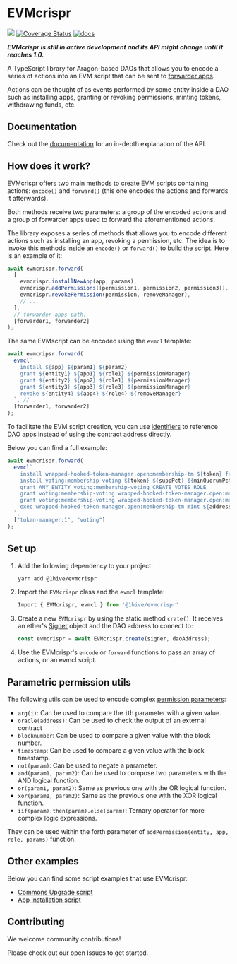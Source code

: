 # EVMcrispr

[![](https://img.shields.io/github/package-json/v/1hive/evmcrispr?label=npm)](https://www.npmjs.com/package/@1hive/evmcrispr)
[![Coverage Status](https://coveralls.io/repos/github/1hive/EVMcrispr/badge.svg?branch=main)](https://coveralls.io/github/1hive/EVMcrispr?branch=main)
[![docs](https://github.com/1hive/evmcrispr/actions/workflows/docs.yml/badge.svg)](https://1hive.github.io/EVMcrispr/)

**_EVMcrispr is still in active development and its API might change until it reaches 1.0._**

A TypeScript library for Aragon-based DAOs that allows you to encode a series of actions into an EVM script that can be sent to [forwarder apps](https://hack.aragon.org/docs/forwarding-intro).

Actions can be thought of as events performed by some entity inside a DAO such as installing apps, granting or revoking permissions, minting tokens, withdrawing funds, etc.

## Documentation

Check out the [documentation](https://1hive.github.io/EVMcrispr/modules.html) for an in-depth explanation of the API.

## How does it work?

EVMcrispr offers two main methods to create EVM scripts containing actions: `encode()` and `forward()` (this one encodes the actions and forwards it afterwards).

Both methods receive two parameters: a group of the encoded actions and a group of forwarder apps used to forward the aforementioned actions.

The library exposes a series of methods that allows you to encode different actions such as installing an app, revoking a permission, etc. The idea is to invoke this methods inside an `encode()` or `forward()` to build the script. Here is an example of it:

```js
await evmcrispr.forward(
  [
    evmcrispr.installNewApp(app, params),
    evmcrispr.addPermissions([permission1, permission2, permission3]),
    evmcrispr.revokePermission(permission, removeManager),
    // ...
  ],
  // forwarder apps path.
  [forwarder1, forwarder2]
);
```

The same EVMscript can be encoded using the `evmcl` template:

```js
await evmcripsr.forward(
  evmcl`
    install ${app} ${param1} ${param2}
    grant ${entity1} ${app1} ${role1} ${permissionManager}
    grant ${entity2} ${app2} ${role1} ${permissionManager}
    grant ${entity3} ${app3} ${role3} ${permissionManager}
    revoke ${entity4} ${app4} ${role4} ${removeManager}
  `, // ...
  [forwarder1, forwarder2]
);
```

To facilitate the EVM script creation, you can use [identifiers](https://1hive.github.io/EVMcrispr/modules.html#AppIdentifier) to reference DAO apps instead of using the contract address directly.

Below you can find a full example:

```js
await evmcrispr.forward(
  evmcl`
    install wrapped-hooked-token-manager.open:membership-tm ${token} false 0
    install voting:membership-voting ${token} ${suppPct} ${minQuorumPct} ${voteTime}
    grant ANY_ENTITY voting:membership-voting CREATE_VOTES_ROLE
    grant voting:membership-voting wrapped-hooked-token-manager.open:membership-tm MINT_ROLE
    grant voting:membership-voting wrapped-hooked-token-manager.open:membership-tm BURN_ROLE
    exec wrapped-hooked-token-manager.open:membership-tm mint ${address} 2e18
  `,
  ["token-manager:1", "voting"]
);
```

## Set up

1. Add the following dependency to your project:

   ```sh
   yarn add @1hive/evmcrispr
   ```

2. Import the `EVMcrispr` class and the `evmcl` template:

   ```js
   Import { EVMcrispr, evmcl } from '@1hive/evmcrispr'
   ```

3. Create a new `EVMcrispr` by using the static method `crate()`. It receives an ether's [Signer](https://docs.ethers.io/v5/single-page/#/v5/api/signer/-%23-signers) object and the DAO address to connect to:

   ```js
   const evmcrispr = await EVMcrispr.create(signer, daoAddress);
   ```

4. Use the EVMcrispr's `encode` or `forward` functions to pass an array of actions, or an evmcl script.

## Parametric permission utils

The following utils can be used to encode complex [permission parameters](https://hack.aragon.org/docs/aragonos-ref#parameter-interpretation):

- `arg(i)`: Can be used to compare the `i`th parameter with a given value.
- `oracle(address)`: Can be used to check the output of an external contract
- `blocknumber`: Can be used to compare a given value with the block number.
- `timestamp`: Can be used to compare a given value with the block timestamp.
- `not(param)`: Can be used to negate a parameter.
- `and(param1, param2)`: Can be used to compose two parameters with the AND logical function.
- `or(param1, param2)`: Same as previous one with the OR logical function.
- `xor(param1, param2)`: Same as the previous one with the XOR logical function.
- `iif(param).then(param).else(param)`: Ternary operator for more complex logic expressions.

They can be used within the forth parameter of `addPermission(entity, app, role, params)` function.

## Other examples

Below you can find some script examples that use EVMcrispr:

- [Commons Upgrade script](https://github.com/CommonsSwarm/commons-upgrade)
- [App installation script](https://gist.github.com/PJColombo/4d4536b87fbae6beece427f0d7de8bb9)

## Contributing

We welcome community contributions!

Please check out our open Issues to get started.
